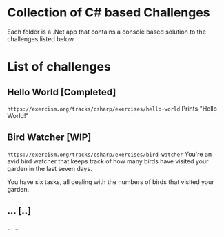 # Collection of C# based Challenges

Each folder is a .Net app that contains a console based solution to the challenges listed below

# List of challenges

## Hello World [Completed]
`https://exercism.org/tracks/csharp/exercises/hello-world`
Prints "Hello World!"

## Bird Watcher [WIP]
`https://exercism.org/tracks/csharp/exercises/bird-watcher`
You're an avid bird watcher that keeps track of how many birds have visited your garden in the last seven days.

You have six tasks, all dealing with the numbers of birds that visited your garden.

## ... [..]
`..`
..